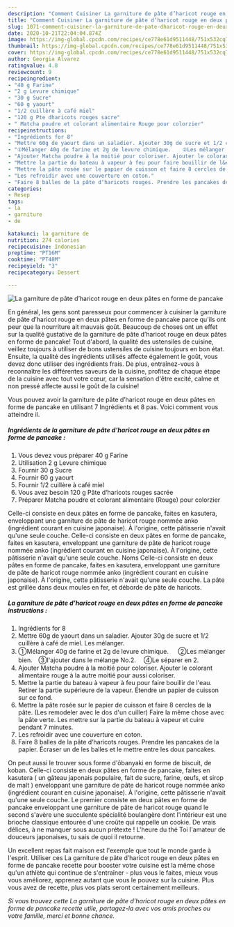 ```yaml
---
description: "Comment Cuisiner La garniture de pâte d’haricot rouge en deux pâtes en forme de pancake"
title: "Comment Cuisiner La garniture de pâte d’haricot rouge en deux pâtes en forme de pancake"
slug: 1071-comment-cuisiner-la-garniture-de-pate-dharicot-rouge-en-deux-pates-en-forme-de-pancake
date: 2020-10-21T22:04:04.874Z
image: https://img-global.cpcdn.com/recipes/ce778e61d9511448/751x532cq70/la-garniture-de-pate-dharicot-rouge-en-deux-pates-en-forme-de-pancake-photo-principale-de-la-recette.jpg
thumbnail: https://img-global.cpcdn.com/recipes/ce778e61d9511448/751x532cq70/la-garniture-de-pate-dharicot-rouge-en-deux-pates-en-forme-de-pancake-photo-principale-de-la-recette.jpg
cover: https://img-global.cpcdn.com/recipes/ce778e61d9511448/751x532cq70/la-garniture-de-pate-dharicot-rouge-en-deux-pates-en-forme-de-pancake-photo-principale-de-la-recette.jpg
author: Georgia Alvarez
ratingvalue: 4.8
reviewcount: 9
recipeingredient:
- "40 g Farine"
- "2 g Levure chimique"
- "30 g Sucre"
- "60 g yaourt"
- "1/2 cuillère à café miel"
- "120 g Pte dharicots rouges sacre"
- " Matcha poudre et colorant alimentaire Rouge pour colorzier"
recipeinstructions:
- "Ingrédients for 8"
- "Mettre 60g de yaourt dans un saladier. Ajouter 30g de sucre et 1/2 cuillère à café de miel. Les mélanger."
- "①Mélanger 40g de farine et 2g de levure chimique. 　 ②Les mélanger bien.　③l&#39;ajouter dans le mélange No.2.　 ④Le séparer en 2."
- "Ajouter Matcha poudre à la moitié pour coloriser. Ajouter le colorant alimentaire rouge à la autre moitié pour aussi coloriser."
- "Mettre la partie du bateau à vapeur à feu pour faire bouillir de l&#39;eau. Retirer la partie supérieure de la vapeur. Étendre un papier de cuisson sur ce fond."
- "Mettre la pâte rosée sur le papier de cuisson et faire 8 cercles de la pâte. (Les remodeler avec le dos d&#39;un cuiller) Faire la même chose avec la pâte verte. Les mettre sur la partie du bateau à vapeur et cuire pendant 7 minutes."
- "Les refroidir avec une couverture en coton."
- "Faire 8 balles de la pâte d‘haricots rouges. Prendre les pancakes de la papier. Écraser un de les balles et le mettre entre les doux pancakes."
categories:
- Resep
tags:
- la
- garniture
- de

katakunci: la garniture de 
nutrition: 274 calories
recipecuisine: Indonesian
preptime: "PT16M"
cooktime: "PT48M"
recipeyield: "3"
recipecategory: Dessert

---
```



![La garniture de pâte d’haricot rouge en deux pâtes en forme de pancake](https://img-global.cpcdn.com/recipes/ce778e61d9511448/751x532cq70/la-garniture-de-pate-dharicot-rouge-en-deux-pates-en-forme-de-pancake-photo-principale-de-la-recette.jpg)

En général, les gens sont paresseux pour commencer à cuisiner la garniture de pâte d’haricot rouge en deux pâtes en forme de pancake parce qu'ils ont peur que la nourriture ait mauvais goût. Beaucoup de choses ont un effet sur la qualité gustative de la garniture de pâte d’haricot rouge en deux pâtes en forme de pancake! Tout d'abord, la qualité des ustensiles de cuisine, veillez toujours à utiliser de bons ustensiles de cuisine toujours en bon état. Ensuite, la qualité des ingrédients utilisés affecte également le goût, vous devez donc utiliser des ingrédients frais. De plus, entraînez-vous à reconnaître les différentes saveurs de la cuisine, profitez de chaque étape de la cuisine avec tout votre cœur, car la sensation d'être excité, calme et non pressé affecte aussi le goût de la cuisine!

<!--inarticleads1-->

Vous pouvez avoir la garniture de pâte d’haricot rouge en deux pâtes en forme de pancake en utilisant 7 Ingrédients et 8 pas. Voici comment vous atteindre il.

##### Ingrédients de la garniture de pâte d’haricot rouge en deux pâtes en forme de pancake :

1. Vous devez vous préparer 40 g Farine
1. Utilisation 2 g Levure chimique
1. Fournir 30 g Sucre
1. Fournir 60 g yaourt
1. Fournir 1/2 cuillère à café miel
1. Vous avez besoin 120 g Pâte d‘haricots rouges sacrée
1. Préparer  Matcha poudre et colorant alimentaire (Rouge) pour colorzier


Celle-ci consiste en deux pâtes en forme de pancake, faites en kasutera, enveloppant une garniture de pâte de haricot rouge nommée anko (ingrédient courant en cuisine japonaise). À l&#39;origine, cette pâtisserie n&#39;avait qu&#39;une seule couche. Celle-ci consiste en deux pâtes en forme de pancake, faites en kasutera, enveloppant une garniture de pâte de haricot rouge nommée anko (ingrédient courant en cuisine japonaise). À l&#39;origine, cette pâtisserie n&#39;avait qu&#39;une seule couche. Noms Celle-ci consiste en deux pâtes en forme de pancake, faites en kasutera, enveloppant une garniture de pâte de haricot rouge nommée anko (ingrédient courant en cuisine japonaise). À l&#39;origine, cette pâtisserie n&#39;avait qu&#39;une seule couche. La pâte est grillée dans deux moules en fer, et déborde de pâte de haricots. 

<!--inarticleads2-->

##### La garniture de pâte d’haricot rouge en deux pâtes en forme de pancake instructions :

1. Ingrédients for 8
1. Mettre 60g de yaourt dans un saladier. Ajouter 30g de sucre et 1/2 cuillère à café de miel. Les mélanger.
1. ①Mélanger 40g de farine et 2g de levure chimique. 　 ②Les mélanger bien.　③l&#39;ajouter dans le mélange No.2.　 ④Le séparer en 2.
1. Ajouter Matcha poudre à la moitié pour coloriser. Ajouter le colorant alimentaire rouge à la autre moitié pour aussi coloriser.
1. Mettre la partie du bateau à vapeur à feu pour faire bouillir de l&#39;eau. Retirer la partie supérieure de la vapeur. Étendre un papier de cuisson sur ce fond.
1. Mettre la pâte rosée sur le papier de cuisson et faire 8 cercles de la pâte. (Les remodeler avec le dos d&#39;un cuiller) Faire la même chose avec la pâte verte. Les mettre sur la partie du bateau à vapeur et cuire pendant 7 minutes.
1. Les refroidir avec une couverture en coton.
1. Faire 8 balles de la pâte d‘haricots rouges. Prendre les pancakes de la papier. Écraser un de les balles et le mettre entre les doux pancakes.


On peut aussi le trouver sous forme d&#39;ôbanyaki en forme de biscuit, de koban. Celle-ci consiste en deux pâtes en forme de pancake, faites en kasutera ( un gâteau japonais populaire, fait de sucre, farine, œufs, et sirop de malt ) enveloppant une garniture de pâte de haricot rouge nommée anko (ingrédient courant en cuisine japonaise). À l&#39;origine, cette pâtisserie n&#39;avait qu&#39;une seule couche. Le premier consiste en deux pâtes en forme de pancake enveloppant une garniture de pâte de haricot rouge quand le second s&#39;avère une succulente spécialité boulangère dont l&#39;intérieur est une brioche classique entourée d&#39;une croûte qui rappelle un cookie. De vrais délices, à ne manquer sous aucun prétexte ! L&#39;heure du thé Toi l&#39;amateur de douceurs japonaises, tu sais de quoi il retourne. 

<!--inarticleads1-->

<p>
Un excellent repas fait maison est l'exemple que tout le monde garde à l'esprit. Utiliser ces La garniture de pâte d’haricot rouge en deux pâtes en forme de pancake recette pour booster votre cuisine est la même chose qu'un athlète qui continue de s'entraîner - plus vous le faites, mieux vous vous améliorez, apprenez autant que vous le pouvez sur la cuisine. Plus vous avez de recette, plus vos plats seront certainement meilleurs.
</p>

<p>
<i>Si vous trouvez cette La garniture de pâte d’haricot rouge en deux pâtes en forme de pancake recette utile, partagez-la avec vos amis proches ou votre famille, merci et bonne chance.</i>
</p>
